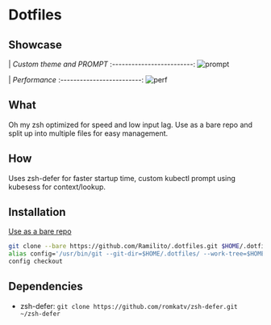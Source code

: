 # Dotfiles

## Showcase
|  _Custom theme and PROMPT_
:-------------------------:
![prompt](https://raw.github.com/Ramilito/.dotfiles/main/docs/images/prompt.png)

|  _Performance_
:-------------------------:
![perf](https://raw.github.com/Ramilito/.dotfiles/main/docs/images/dotfiles-perf.png)

## What
Oh my zsh optimized for speed and low input lag.
Use as a bare repo and split up into multiple files for easy management.

## How
Uses zsh-defer for faster startup time, custom kubectl prompt using kubesess for context/lookup.


## Installation

[Use as a bare repo](https://www.atlassian.com/git/tutorials/dotfiles)

```zsh
git clone --bare https://github.com/Ramilito/.dotfiles.git $HOME/.dotfiles
alias config='/usr/bin/git --git-dir=$HOME/.dotfiles/ --work-tree=$HOME'
config checkout

```
## Dependencies

- zsh-defer: `git clone https://github.com/romkatv/zsh-defer.git ~/zsh-defer`

